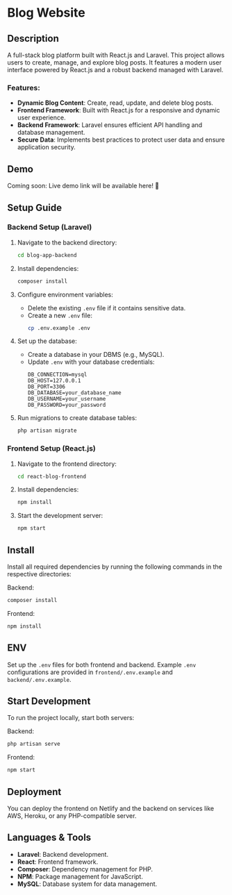 
# Blog Website  

## Description  

A full-stack blog platform built with React.js and Laravel. This project allows users to create, manage, and explore blog posts. It features a modern user interface powered by React.js and a robust backend managed with Laravel.  

### Features:  

- **Dynamic Blog Content**: Create, read, update, and delete blog posts.
- **Frontend Framework**: Built with React.js for a responsive and dynamic user experience.  
- **Backend Framework**: Laravel ensures efficient API handling and database management.  
- **Secure Data**: Implements best practices to protect user data and ensure application security.  

## Demo  

Coming soon: Live demo link will be available here! 🚀  

## Setup Guide  

### Backend Setup (Laravel)  

1. Navigate to the backend directory:  
   ```bash  
   cd blog-app-backend  
   ```  

2. Install dependencies:  
   ```bash  
   composer install  
   ```  

3. Configure environment variables:  
   - Delete the existing `.env` file if it contains sensitive data.  
   - Create a new `.env` file:  
     ```bash  
     cp .env.example .env  
     ```  

4. Set up the database:  
   - Create a database in your DBMS (e.g., MySQL).  
   - Update `.env` with your database credentials:  
     ```
     DB_CONNECTION=mysql  
     DB_HOST=127.0.0.1  
     DB_PORT=3306  
     DB_DATABASE=your_database_name  
     DB_USERNAME=your_username  
     DB_PASSWORD=your_password  
     ```  

5. Run migrations to create database tables:  
   ```bash  
   php artisan migrate  
   ```  

### Frontend Setup (React.js)  

1. Navigate to the frontend directory:  
   ```bash  
   cd react-blog-frontend  
   ```  

2. Install dependencies:  
   ```bash  
   npm install  
   ```  

3. Start the development server:  
   ```bash  
   npm start  
   ```  

## Install  

Install all required dependencies by running the following commands in the respective directories:  

Backend:  
```bash  
composer install  
```  

Frontend:  
```bash  
npm install  
```  

## ENV  

Set up the `.env` files for both frontend and backend. Example `.env` configurations are provided in `frontend/.env.example` and `backend/.env.example`.  

## Start Development  

To run the project locally, start both servers:  

Backend:  
```bash  
php artisan serve  
```  

Frontend:  
```bash  
npm start  
```  

## Deployment  

You can deploy the frontend on Netlify and the backend on services like AWS, Heroku, or any PHP-compatible server.  

## Languages & Tools  

- **Laravel**: Backend development.  
- **React**: Frontend framework.  
- **Composer**: Dependency management for PHP.  
- **NPM**: Package management for JavaScript.  
- **MySQL**: Database system for data management.  
